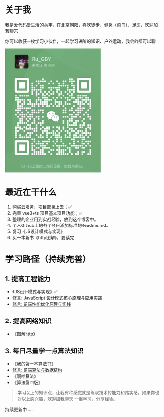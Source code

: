 # 关于我
我是爱代码爱生活的兵宇，在北京朝阳，喜欢徒步、健身（菜鸟）、足球，欢迎加我聊天

你可以收获一枚学习小伙伴，一起学习进阶的知识、户外运动，我会的都可以聊

<img src="./img/Wechat.jpg" style="zoom:50%">




# 最近在干什么
1. 购买云服务、项目部署上去；✅
2. 完善 vue3+ts 项目基本项目功能；✅
3. 整理的企业用到实战经验，放到这个博客中。
4. 个人Github上的各个项目添加标准的Readme.md。
5. 复习《JS设计模式与实现》
6. 买一本新书《http图解》，要读完


# 学习路径（持续完善）
## 1. 提高工程能力
  - 《JS设计模式与实现》✅
  - [修言: JavaScript 设计模式核⼼原理与应⽤实践](https://juejin.cn/book/6844733790204461070?utm_source=profile_book)
  - [修言: 前端性能优化原理与实践](https://juejin.cn/book/6844733750048210957/section/6844733750031417352#heading-4)

## 2. 提高网络知识
  - 《图解http》

## 3. 每日尽量学一点算法知识
  - 《我的第一本算法书》
  - [修言: 前端算法与数据结构](https://juejin.cn/book/6844733800300150797/section/6844733800283373575)
  - 《啊哈算法》
  - 《算法第四版》 

> 学习以上的知识点，让我有种感觉就是驾驭技术的能力和踏实感。如果你也对以上感兴趣，欢迎加我聊天 一起学习，分享经验。

持续更新中.....
